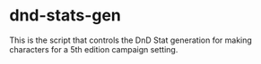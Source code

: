 # dnd-stats-gen
This is the script that controls the DnD Stat generation for making characters for a 5th edition campaign setting. 
